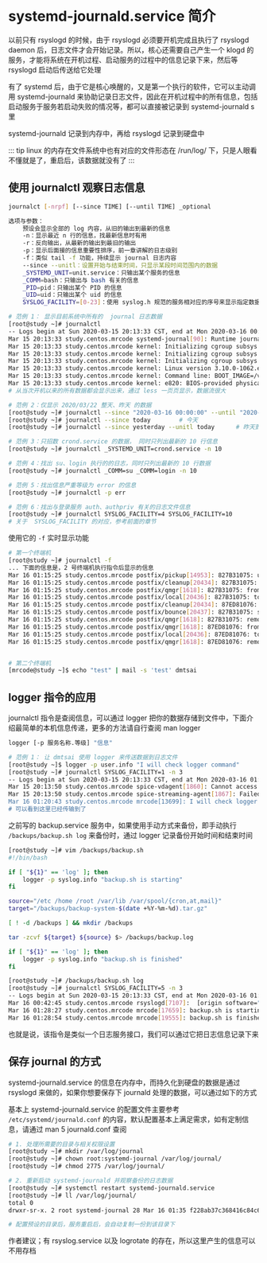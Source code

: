 # systemd-journald.service 简介

以前只有 rsyslogd 的时候，由于 rsyslogd 必须要开机完成且执行了 rsyslogd daemon 后，日志文件才会开始记录。所以，核心还需要自己产生一个 klogd 的服务，才能将系统在开机过程、启动服务的过程中的信息记录下来，然后等 rsyslogd 启动后传送给它处理

有了 systemd 后，由于它是核心唤醒的，又是第一个执行的软件，它可以主动调用 systemd-journald 来协助记录日志文件，因此在开机过程中的所有信息，包括启动服务于服务若启动失败的情况等，都可以直接被记录到 systemd-journald s里

systemd-journald 记录到内存中，再给 rsyslogd 记录到硬盘中

::: tip
linux 的内存在文件系统中也有对应的文件形态在 /run/log/ 下，只是人眼看不懂就是了，重启后，该数据就没有了
:::



## 使用 journalctl 观察日志信息

```bash
journalct [-nrpf] [--since TIME] [--until TIME] _optional

选项与参数：
	预设会显示全部的 log 内容，从旧的输出到最新的信息
	-n：显示最近 n 行的信息，找最新信息时有用
	-r：反向输出，从最新的输出到最旧的输出
	-p：显示后面接的信息重要性排序，前一章讲解的日志级别
	-f：类似 tail -f 功能，持续显示 journal 日志内容
	--since --unitl：设置开始与结束时间，只显示某段时间范围内的数据
	_SYSTEMD_UNIT=unit.service：只输出某个服务的信息
	_COMM=bash：只输出与 bash 有关的信息
	_PID=pid：只输出某个 PID 的信息
	_UID=uid：只输出某个 uid 的信息
	SYSLOG_FACILITY=[0-23]：使用 syslog.h 规范的服务相对应的序号来显示指定数据
```

```bash
# 范例 1： 显示目前系统中所有的  journal 日志数据
[root@study ~]# journalctl 
-- Logs begin at Sun 2020-03-15 20:13:33 CST, end at Mon 2020-03-16 00:50:01 CST. --
Mar 15 20:13:33 study.centos.mrcode systemd-journal[90]: Runtime journal is using 7.2M (max allowed 58.1M, trying to leave 87.
Mar 15 20:13:33 study.centos.mrcode kernel: Initializing cgroup subsys cpuset
Mar 15 20:13:33 study.centos.mrcode kernel: Initializing cgroup subsys cpu
Mar 15 20:13:33 study.centos.mrcode kernel: Initializing cgroup subsys cpuacct
Mar 15 20:13:33 study.centos.mrcode kernel: Linux version 3.10.0-1062.el7.x86_64 (mockbuild@kbuilder.bsys.centos.org) (gcc ver
Mar 15 20:13:33 study.centos.mrcode kernel: Command line: BOOT_IMAGE=/vmlinuz-3.10.0-1062.el7.x86_64 root=/dev/mapper/centos-r
Mar 15 20:13:33 study.centos.mrcode kernel: e820: BIOS-provided physical RAM map:
# 从当次开机以来的所有数据都会显示出来，通过 less 一页页显示，数据流很大

# 范例 2：仅显示 2020/03/22 整天、昨天 的数据
[root@study ~]# journalctl --since "2020-03-16 00:00:00" --until "2020-03-16 23:59:59"
[root@study ~]# journalctl --since today		# 今天
[root@study ~]# journalctl --since yesterday --unitl today		# 昨天到今天

# 范例 3：只招数 crond.service 的数据， 同时只列出最新的 10 行信息
[root@study ~]# journalctl _SYSTEMD_UNIT=crond.service -n 10

# 范例 4：找出 su、login 执行的的日志，同时只列出最新的 10 行数据
[root@study ~]# journalctl _COMM=su _COMM=login -n 10

# 范例 5：找出信息严重等级为 error 的信息
[root@study ~]# journalctl -p err

# 范例 6：找出与登录服务 auth、authpriv 有关的日志文件信息
[root@study ~]# journalctl SYSLOG_FACILITY=4 SYSLOG_FACILITY=10
# 关于  SYSLOG_FACILITY 的对应，参考前面的章节

```

使用它的 `-f` 实时显示功能

```bash
# 第一个终端机
[root@study ~]# journalctl -f
... 下面的信息是，2 号终端机执行指令后显示的信息
Mar 16 01:15:25 study.centos.mrcode postfix/pickup[14953]: 827B31075: uid=1000 from=<mrcode>
Mar 16 01:15:25 study.centos.mrcode postfix/cleanup[20434]: 827B31075: message-id=<20200315171525.827B31075@study.centos.mrcode>
Mar 16 01:15:25 study.centos.mrcode postfix/qmgr[1618]: 827B31075: from=<mrcode@study.centos.mrcode>, size=449, nrcpt=1 (queue active)
Mar 16 01:15:25 study.centos.mrcode postfix/local[20436]: 827B31075: to=<dmtsai@study.centos.mrcode>, orig_to=<dmtsai>, relay=local, delay=0.02, delays=0.02/0/0/0, dsn=5.1.1, status=bounced (unknown user: "dmtsai")
Mar 16 01:15:25 study.centos.mrcode postfix/cleanup[20434]: 87ED81076: message-id=<20200315171525.87ED81076@study.centos.mrcode>
Mar 16 01:15:25 study.centos.mrcode postfix/bounce[20437]: 827B31075: sender non-delivery notification: 87ED81076
Mar 16 01:15:25 study.centos.mrcode postfix/qmgr[1618]: 827B31075: removed
Mar 16 01:15:25 study.centos.mrcode postfix/qmgr[1618]: 87ED81076: from=<>, size=2291, nrcpt=1 (queue active)
Mar 16 01:15:25 study.centos.mrcode postfix/local[20436]: 87ED81076: to=<mrcode@study.centos.mrcode>, relay=local, delay=0.01, delays=0/0/0/0, dsn=2.0.0, status=sent (delivered to mailbox)
Mar 16 01:15:25 study.centos.mrcode postfix/qmgr[1618]: 87ED81076: removed


# 第二个终端机
[mrcode@study ~]$ echo "test" | mail -s 'test' dmtsai

```

##  logger 指令的应用

journalctl 指令是查阅信息，可以通过 logger 把你的数据存储到文件中，下面介绍最简单的本机信息传递，更多的方法请自行查阅 man logger 

```bash
logger [-p 服务名称.等级] "信息"
```

```bash
# 范例 1： 让 dmtsai 使用 logger 来传送数据到日志文件
[root@study ~]$ logger -p user.info "I will check logger command"
[root@study ~]# journalctl SYSLOG_FACILITY=1 -n 3
-- Logs begin at Sun 2020-03-15 20:13:33 CST, end at Mon 2020-03-16 01:20:43 CST. --
Mar 15 20:13:50 study.centos.mrcode spice-vdagent[1860]: Cannot access vdagent virtio channel /dev/virtio-ports/com.redhat.spi
Mar 15 20:13:50 study.centos.mrcode spice-streaming-agent[1867]: Failed to open the streaming device "/dev/virtio-ports/org.sp
Mar 16 01:20:43 study.centos.mrcode mrcode[13699]: I will check logger command
# 可以看到这里已经传输到了
```

之前写的 backup.service 服务中，如果使用手动方式来备份，即手动执行 `/backups/backup.sh log` 来备份时，通过 logger 记录备份开始时间和结束时间

```bash
[root@study ~]# vim /backups/backup.sh
#!/bin/bash

if [ "${1}" == 'log' ]; then
	logger -p syslog.info "backup.sh is starting"
fi

source="/etc /home /root /var/lib /var/spool/{cron,at,mail}"
target="/backups/backup-system-$(date +%Y-%m-%d).tar.gz"

[ ! -d /backups ] && mkdir /backups

tar -zcvf ${target} ${source} $> /backups/backup.log

if [ "${1}" == 'log' ]; then
	logger -p syslog.info "backup.sh is finished"
fi

[root@study ~]# /backups/backup.sh log
[root@study ~]# journalctl SYSLOG_FACILITY=5 -n 3
-- Logs begin at Sun 2020-03-15 20:13:33 CST, end at Mon 2020-03-16 01:28:54 CST. --
Mar 16 00:42:45 study.centos.mrcode rsyslogd[7107]:  [origin software="rsyslogd" swVersion="8.24.0-38.el7" x-pid="7107" x-info
Mar 16 01:28:27 study.centos.mrcode mrcode[17659]: backup.sh is starting
Mar 16 01:28:54 study.centos.mrcode mrcode[19555]: backup.sh is finished

```

也就是说，该指令是类似一个日志服务接口，我们可以通过它把日志信息记录下来

## 保存 journal 的方式

systemd-journald.service 的信息在内存中，而持久化到硬盘的数据是通过 rsyslogd 来做的，如果你想要保存下 journald 处理的数据，可以通过如下的方式

基本上 systemd-journald.service 的配置文件主要参考 `/etc/systemd/journald.conf` 的内容，默认配置基本上满足需求，如有定制信息，请通过 man 5 journald.conf 查阅

```bash
# 1. 处理所需要的目录与相关权限设置
[root@study ~]# mkdir /var/log/journal
[root@study ~]# chown root:systemd-journal /var/log/journal/
[root@study ~]# chmod 2775 /var/log/journal/

# 2. 重新启动 systemd-journald 并观察备份的日志数据
[root@study ~]# systemctl restart systemd-journald.service 
[root@study ~]# ll /var/log/journal/
total 0
drwxr-sr-x. 2 root systemd-journal 28 Mar 16 01:35 f228ab37c368416c84c6b27971ba45a9

# 配置预设的目录后，服务重启后，会自动复制一份到该目录下
```

作者建议；有 rsyslog.service 以及 logrotate 的存在，所以这里产生的信息可以不用存档